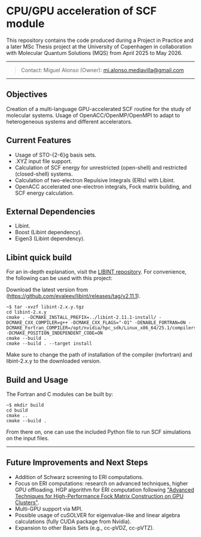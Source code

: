 # CPU/GPU acceleration of SCF module
This repository contains the code produced during a Project in Practice and a later MSc Thesis project at the University of Copenhagen in collaboration with Molecular Quantum Solutions (MQS) from April 2025 to May 2026.


---
> Contact:
> Miguel Alonso (Owner): mi.alonso.mediavilla@gmail.com

---
## Objectives
Creation of a multi-language GPU-accelerated SCF routine for the study of molecular systems. Usage of OpenACC/OpenMP/OpenMPI to adapt to heterogeneous systems and different accelerators. 

## Current Features
- Usage of STO-{2-6}g basis sets.
- .XYZ input file support.
- Calculation of SCF energy for unrestricted (open-shell) and restricted (closed-shell) systems.
- Calculation of two-electron Repulsive Integrals (ERIs) with Libint.
- OpenACC accelerated one-electron integrals, Fock matrix building, and SCF energy calculation.


## External Dependencies
- Libint.
- Boost (Libint dependency).
- Eigen3 (Libint dependency).


## Libint quick build
For an in-depth explanation, visit the [LIBINT repository](https://github.com/evaleev/libint). 
For convenience, the following can be used with this project:

Download the latest version from (https://github.com/evaleev/libint/releases/tag/v2.11.1).
```console
~$ tar -xvzf libint-2.x.y.tgz
cd libint-2.x.y
cmake . -DCMAKE_INSTALL_PREFIX=../libint-2.11.1-install/ -DCMAKE_CXX_COMPILER=g++ -DCMAKE_CXX_FLAGS="-O1" -DENABLE_FORTRAN=ON -DCMAKE_Fortran_COMPILER=/opt/nvidia/hpc_sdk/Linux_x86_64/25.1/compilers/bin/nvfortran -DCMAKE_POSITION_INDEPENDENT_CODE=ON
cmake --build .
cmake --build . --target install
```
Make sure to change the path of installation of the compiler (nvfortran) and libint-2.x.y to the downloaded version.



## Build and Usage
The Fortran and C modules can be built by:
```console
~$ mkdir build
cd build
cmake ..
cmake --build .
```
From there on, one can use the included Python file to run SCF simulations on the input files.

---

## Future Improvements and Next Steps
- Addition of Schwarz screening to ERI computations.
- Focus on ERI computations: research on advanced techniques, higher GPU offloading. HGP algorithm for ERI computation following ["Advanced Techniques for High-Performance Fock Matrix Construction on GPU Clusters"](https://pubs.acs.org/doi/10.1021/acs.jctc.4c00994).
- Multi-GPU support via MPI.
- Possible usage of cuSOLVER for eigenvalue-like and linear algebra calculations (fully CUDA package from Nvidia).
- Expansion to other Basis Sets (e.g., cc-pVDZ, cc-pVTZ).
